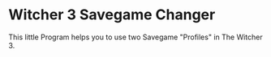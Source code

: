 # Witcher 3 Savegame Changer
This little Program helps you to use two Savegame "Profiles" in The Witcher 3.
